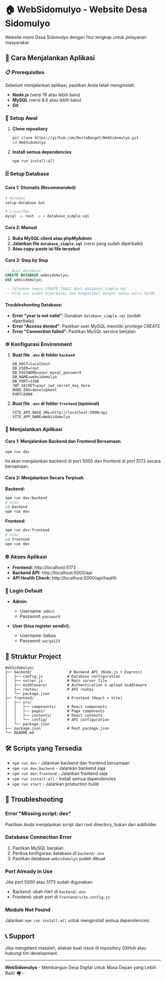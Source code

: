 # 🏠 WebSidomulyo - Website Desa Sidomulyo

Website resmi Desa Sidomulyo dengan fitur lengkap untuk pelayanan masyarakat.

## 🚀 Cara Menjalankan Aplikasi

### 📋 Prerequisites

Sebelum menjalankan aplikasi, pastikan Anda telah menginstall:

- **Node.js** (versi 16 atau lebih baru)
- **MySQL** (versi 8.0 atau lebih baru)
- **Git**

### 🔧 Setup Awal

1. **Clone repository**
   ```bash
   git clone https://github.com/DestaBanget/WebSidomulyo.git
   cd WebSidomulyo
   ```

2. **Install semua dependencies**
   ```bash
   npm run install:all
   ```

### 🗄️ Setup Database

#### **Cara 1: Otomatis (Recommended)**
```bash
# Windows
setup-database.bat

# Linux/Mac
mysql -u root -p < database_simple.sql
```

#### **Cara 2: Manual**
1. **Buka MySQL client atau phpMyAdmin**
2. **Jalankan file `database_simple.sql`** (versi yang sudah diperbaiki)
3. **Atau copy-paste isi file tersebut**

#### **Cara 3: Step by Step**
```sql
-- Buat database
CREATE DATABASE websidomulyo;
USE websidomulyo;

-- Jalankan semua CREATE TABLE dari database_simple.sql
-- File ini sudah diperbaiki dan kompatibel dengan semua versi MySQL
```

#### **Troubleshooting Database:**
- **Error "year is not valid"**: Gunakan `database_simple.sql` (sudah diperbaiki)
- **Error "Access denied"**: Pastikan user MySQL memiliki privilege CREATE
- **Error "Connection failed"**: Pastikan MySQL service berjalan

### ⚙️ Konfigurasi Environment

1. **Buat file `.env` di folder `backend`**
   ```env
   DB_HOST=localhost
   DB_USER=root
   DB_PASSWORD=your_mysql_password
   DB_NAME=websidomulyo
   DB_PORT=3306
   JWT_SECRET=your_jwt_secret_key_here
   NODE_ENV=development
   PORT=5000
   ```

2. **Buat file `.env` di folder `frontend` (opsional)**
   ```env
   VITE_API_BASE_URL=http://localhost:5000/api
   VITE_APP_NAME=WebSidomulyo
   ```

### 🚀 Menjalankan Aplikasi

#### **Cara 1: Menjalankan Backend dan Frontend Bersamaan**
```bash
npm run dev
```
Ini akan menjalankan backend di port 5000 dan frontend di port 5173 secara bersamaan.

#### **Cara 2: Menjalankan Secara Terpisah**

**Backend:**
```bash
npm run dev:backend
# atau
cd backend
npm run dev
```

**Frontend:**
```bash
npm run dev:frontend
# atau
cd frontend
npm run dev
```

### 🌐 Akses Aplikasi

- **Frontend:** http://localhost:5173
- **Backend API:** http://localhost:5000/api
- **API Health Check:** http://localhost:5000/api/health

### 🔐 Login Default

- **Admin:**
  - Username: `admin`
  - Password: `password`

- **User (bisa register sendiri):**
  - Username: bebas
  - Password: `warga123`

## 📁 Struktur Project

```
WebSidomulyo/
├── backend/                 # Backend API (Node.js + Express)
│   ├── config.js           # Database configuration
│   ├── server.js           # Main server file
│   ├── middleware/         # Authentication & upload middleware
│   ├── routes/             # API routes
│   └── package.json
├── frontend/               # Frontend (React + Vite)
│   ├── src/
│   │   ├── components/     # React components
│   │   ├── pages/          # Page components
│   │   ├── contexts/       # React contexts
│   │   └── config/         # API configuration
│   └── package.json
├── package.json            # Root package.json
└── README.md
```

## 🛠️ Scripts yang Tersedia

- `npm run dev` - Jalankan backend dan frontend bersamaan
- `npm run dev:backend` - Jalankan backend saja
- `npm run dev:frontend` - Jalankan frontend saja
- `npm run install:all` - Install semua dependencies
- `npm run start` - Jalankan production build

## 🔧 Troubleshooting

### **Error "Missing script: dev"**
Pastikan Anda menjalankan script dari root directory, bukan dari subfolder.

### **Database Connection Error**
1. Pastikan MySQL berjalan
2. Periksa konfigurasi database di `backend/.env`
3. Pastikan database `websidomulyo` sudah dibuat

### **Port Already in Use**
Jika port 5000 atau 5173 sudah digunakan:
- Backend: ubah `PORT` di `backend/.env`
- Frontend: ubah port di `frontend/vite.config.js`

### **Module Not Found**
Jalankan `npm run install:all` untuk menginstall semua dependencies.

## 📞 Support

Jika mengalami masalah, silakan buat issue di repository GitHub atau hubungi tim development.

---

**WebSidomulyo** - Membangun Desa Digital untuk Masa Depan yang Lebih Baik! 🏘️✨ 